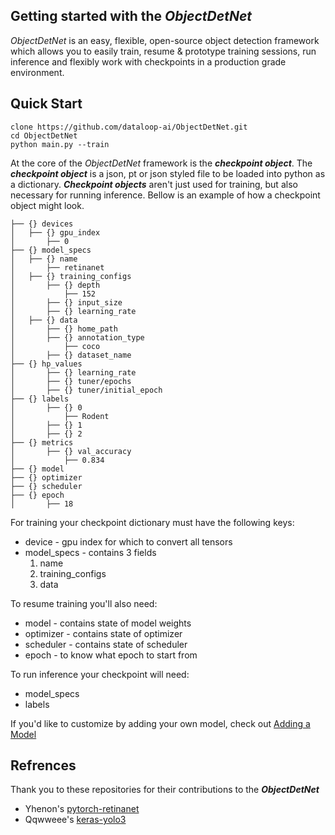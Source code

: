 ## Getting started with the ***ObjectDetNet***
*ObjectDetNet* is an easy, flexible, open-source object detection framework which allows you to easily train, resume & 
prototype training sessions, run inference and flexibly work with checkpoints in a production grade environment.

## Quick Start
```
clone https://github.com/dataloop-ai/ObjectDetNet.git
cd ObjectDetNet
python main.py --train
```

At the core of the *ObjectDetNet* framework is the ***checkpoint object***. The ***checkpoint object*** is a json, 
pt or json styled file to be loaded into python as a dictionary. ***Checkpoint objects*** aren't just used for training, 
but also necessary for running inference. Bellow is an example of how a checkpoint object might look.
```
├── {} devices
│   ├── {} gpu_index
│       ├── 0
├── {} model_specs
│   ├── {} name
│       ├── retinanet
│   ├── {} training_configs
│       ├── {} depth
│           ├── 152
│       ├── {} input_size
│       ├── {} learning_rate
│   ├── {} data
│       ├── {} home_path
│       ├── {} annotation_type
│           ├── coco
│       ├── {} dataset_name
├── {} hp_values
│       ├── {} learning_rate
│       ├── {} tuner/epochs
│       ├── {} tuner/initial_epoch
├── {} labels
│       ├── {} 0
│           ├── Rodent
│       ├── {} 1
│       ├── {} 2
├── {} metrics
│       ├── {} val_accuracy
│           ├── 0.834
├── {} model
├── {} optimizer
├── {} scheduler
├── {} epoch
│       ├── 18
```
For training your checkpoint dictionary must have the following keys:
- device - gpu index for which to convert all tensors
- model_specs - contains 3 fields 
    1. name
    2. training_configs
    3. data

To resume training you'll also need:
- model - contains state of model weights
- optimizer - contains state of optimizer
- scheduler - contains state of scheduler
- epoch - to know what epoch to start from

To run inference your checkpoint will need:
- model_specs
- labels


If you'd like to customize by adding your own model, check out [Adding a Model](./ADDMODEL.md)

## Refrences
Thank you to these repositories for their contributions to the ***ObjectDetNet***

- Yhenon's [pytorch-retinanet](https://github.com/yhenon/pytorch-retinanet)
- Qqwweee's [keras-yolo3](https://github.com/qqwweee/keras-yolo3)